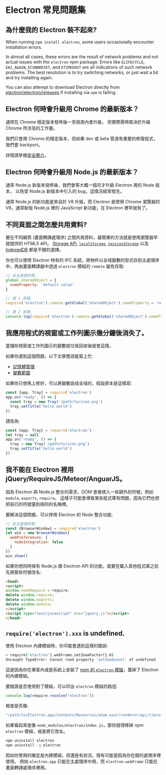 # Electron 常見問題集

## 為什麼我的 Electron 裝不起來?

When running `npm install electron`, some users occasionally encounter installation errors.

In almost all cases, these errors are the result of network problems and not actual issues with the `electron` npm package. Errors like `ELIFECYCLE`, `EAI_AGAIN`, `ECONNRESET`, and `ETIMEDOUT` are all indications of such network problems. The best resolution is to try switching networks, or just wait a bit and try installing again.

You can also attempt to download Electron directly from [electron/electron/releases](https://github.com/electron/electron/releases) if installing via `npm` is failing.

## Electron 何時會升級用 Chrome 的最新版本？

通常在 Chrome 穩定版本發佈後一至兩周內會升級， 但實際需時取決於升級 Chrome 所涉及的工作量。

我們只會用 Chrome 的穩定版本，但如果 dev 或 beta 管道有重要的修復程式，我們會 backport。

詳情請參閱[安全簡介](tutorial/security.md)。

## Electron 何時會升級用 Node.js 的最新版本？

通常 Node.js 新版本發佈後，我們會等大概一個月才升級 Electron 用的 Node 版本， 以免受 Node.js 新版本中引入的 bug，這情況經常發生。

通常 Node.js 的新功能是來自於 V8 升版，而 Electron 是使用 Chrome 瀏覽器的 V8，通常新版 Node.js 裡的 JavaScript 新功能，在 Electron 裡早就有了。

## 不同頁面之間怎麼共用資料?

要在不同網頁 (畫面轉譯處理序) 之間共用資料，最簡單的方法就是使用瀏覽器早就提供的 HTML5 API。 [Storage API](https://developer.mozilla.org/en-US/docs/Web/API/Storage), [`localStorage`](https://developer.mozilla.org/en-US/docs/Web/API/Window/localStorage), [`sessionStorage`](https://developer.mozilla.org/en-US/docs/Web/API/Window/sessionStorage) 以及 [IndexedDB](https://developer.mozilla.org/en-US/docs/Web/API/IndexedDB_API) 都是不錯的選擇。

你也可以使用 Electron 特有的 IPC 系統，將物件以全域變數的型式存到主處理序中，再由畫面轉譯器中透過 `electron` 模組的 `remote` 屬性存取:

```javascript
// 在主處理序裡。
global.sharedObject = {
  someProperty: 'default value'
}
```

```javascript
// 第 1 頁裡。
require('electron').remote.getGlobal('sharedObject').someProperty = 'new value'
```

```javascript
// 第 2 頁裡。
console.log(require('electron').remote.getGlobal('sharedObject').someProperty)
```

## 我應用程式的視窗或工作列圖示幾分鐘後消失了。

當儲存視窗或工作列圖示的變數就垃圾回收後就會這樣。

如果你遇到這個問題，以下文章應該能幫上忙:

* [記憶體管理](https://developer.mozilla.org/en-US/docs/Web/JavaScript/Memory_Management)
* [變數範圍](https://msdn.microsoft.com/library/bzt2dkta(v=vs.94).aspx)

如果你只想馬上修好，可以將變數設成全域的，假設原本是這樣寫:

```javascript
const {app, Tray} = require('electron')
app.on('ready', () => {
  const tray = new Tray('/path/to/icon.png')
  tray.setTitle('hello world')
})
```

請改為:

```javascript
const {app, Tray} = require('electron')
let tray = null
app.on('ready', () => {
  tray = new Tray('/path/to/icon.png')
  tray.setTitle('hello world')
})
```

## 我不能在 Electron 裡用 jQuery/RequireJS/Meteor/AnguarJS。

因為 Electron 與 Node.js 整合的需求，DOM 會被填入一些額外的符號，例如 `module`, `exports`, `require`。 這樣子可能會導致某些程式庫有問題，因為它們也想把自已的符號塞到相同的名稱裡。

要解決這個問題，可以停用 Electron 的 Node 整合功能:

```javascript
// 在主處理序裡。
const {BrowserWindow} = require('electron')
let win = new BrowserWindow({
  webPreferences: {
    nodeIntegration: false
  }
})
win.show()
```

如果你想同時保有 Node.js 跟 Electron API 的功能，就要在載入其他程式庫之前先將那些符號改名:

```html
<head>
<script>
window.nodeRequire = require;
delete window.require;
delete window.exports;
delete window.module;
</script>
<script type="text/javascript" src="jquery.js"></script>
</head>
```

## `require('electron').xxx` is undefined.

使用 Electron 內建模組時，你可能會遇到這樣的錯誤:

```sh
> require('electron').webFrame.setZoomFactor(1.0)
Uncaught TypeError: Cannot read property 'setZoomLevel' of undefined
```

這是因為你在專案內或是系統上安裝了 [npm 的 `electron` 模組](https://www.npmjs.com/package/electron)，蓋掉了 Electron 的內建模組。

要驗證是否使用對了模組，可以印出 `electron` 模組的路徑:

```javascript
console.log(require.resolve('electron'))
```

檢查是否像:

```sh
"/path/to/Electron.app/Contents/Resources/atom.asar/renderer/api/lib/exports/electron.js"
```

如果看起來是像 `node_modules/electron/index.js`，那你就得移掉 npm `electron` 模組，或是將它改名。

```sh
npm uninstall electron
npm uninstall -g electron
```

假如你使用的確定是內建模組，但還是有狀況，很有可能是因為你在錯的處理序裡使用。 例如 `electron.app` 只能在主處理序中用，而 `electron.webFrame` 只能在畫面轉譯處理序裡用。